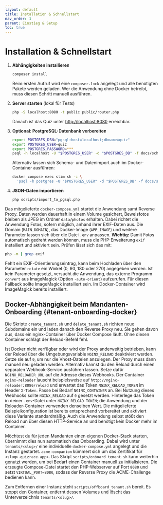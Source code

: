 ```yaml
---
layout: default
title: Installation & Schnellstart
nav_order: 1
parent: Einstieg & Setup
toc: true
---
```


# Installation & Schnellstart

1. **Abhängigkeiten installieren**
   ```bash
   composer install
   ```
   Beim ersten Aufruf wird eine `composer.lock` angelegt und alle benötigten Pakete werden geladen. Wer die Anwendung ohne Docker betreibt, muss diesen Schritt manuell ausführen.

2. **Server starten** (lokal für Tests)
   ```bash
   php -S localhost:8080 -t public public/router.php
   ```
   Danach ist das Quiz unter <http://localhost:8080> erreichbar.

3. **Optional: PostgreSQL-Datenbank vorbereiten**
   ```bash
   export POSTGRES_DSN="pgsql:host=localhost;dbname=quiz"
   export POSTGRES_USER=quiz
   export POSTGRES_PASSWORD=***
   psql -h localhost -U "$POSTGRES_USER" -d "$POSTGRES_DB" -f docs/schema.sql
   ```
   Alternativ lassen sich Schema- und Datenimport auch im Docker-Container ausführen:
   ```bash
   docker compose exec slim sh -c \
     'psql -h postgres -U "$POSTGRES_USER" -d "$POSTGRES_DB" -f docs/schema.sql && php scripts/import_to_pgsql.php'
   ```

4. **JSON-Daten importieren**
   ```bash
   php scripts/import_to_pgsql.php
   ```

 Das mitgelieferte `docker-compose.yml` startet die Anwendung samt Reverse Proxy. Daten werden dauerhaft in einem Volume gesichert, Beweisfotos bleiben als JPEG im Ordner `data/photos` erhalten. Dabei richtet die Anwendung Fotos, sofern möglich, anhand ihrer EXIF-Daten aus. Die Domain (`MAIN_DOMAIN`), das Docker-Image (`APP_IMAGE`) und weitere Parameter lassen sich über die Datei `.env` anpassen.
**Wichtig:** Damit Fotos automatisch gedreht werden können, muss die PHP-Erweiterung `exif` installiert und aktiviert sein. Prüfen lässt sich das mit:
```bash
php -m | grep exif
```
Fehlt ein EXIF-Orientierungseintrag, kann beim Hochladen über den Parameter
`rotate` ein Winkel (0, 90, 180 oder 270) angegeben werden. Ist kein Parameter
gesetzt, versucht die Anwendung, das externe Programm `convert` aus ImageMagick
(Option `-auto-orient`) aufzurufen. Für diesen Fallback sollte ImageMagick
installiert sein.
Im Docker-Container wird ImageMagick bereits installiert.

## Docker-Abhängigkeit beim Mandanten-Onboarding {#tenant-onboarding-docker}

Die Skripte `create_tenant.sh` und `delete_tenant.sh` richten neue Subdomains ein und laden danach den Reverse Proxy neu. Sie gehen davon aus, dass ein nginx-Container über Docker Compose läuft. Ohne diesen Container schlägt der Reload-Befehl fehl.

Ist Docker nicht verfügbar oder wird der Proxy anderweitig betrieben, kann der Reload über die Umgebungsvariable `NGINX_RELOAD` deaktiviert werden. Setze sie auf `0`, um nur die Vhost-Dateien anzulegen. Der Proxy muss dann manuell neu geladen werden.
Alternativ kannst du den Reload durch einen separaten Webhook-Service ausführen lassen. Setze dafür `NGINX_RELOADER_URL` auf die Adresse dieses Webhooks. Der Container `nginx-reloader` lauscht beispielsweise auf `http://nginx-reloader:8080/reload` und erwartet das Token `NGINX_RELOAD_TOKEN` im Header `X-Token`. Passe bei Bedarf `NGINX_CONTAINER` an. Bei Nutzung dieses Webhooks sollte `NGINX_RELOAD` auf `0` gesetzt werden. Hinterlege das Token in deiner `.env`-Datei unter `NGINX_RELOAD_TOKEN`; die Anwendung und der Reloader-Container verwenden denselben Wert. Die mitgelieferte Beispielkonfiguration ist bereits entsprechend vorbereitet und aktiviert diese Variante standardmäßig.
Auch die Anwendung selbst stößt den Reload nun über diesen HTTP-Service an und benötigt kein Docker mehr im Container.

Möchtest du für jeden Mandanten einen eigenen Docker-Stack starten, übernimmt dies nun automatisch das Onboarding. Dabei wird unter `tenants/<slug>/` eine individuelle `docker-compose.yml` angelegt und die Instanz gestartet. `acme-companion` kümmert sich um das Zertifikat für `<slug>.quizrace.app>`.
Das Skript `scripts/onboard_tenant.sh` kann weiterhin genutzt werden, um bei Bedarf einen Container manuell zu initialisieren. Die erzeugte Compose-Datei startet den PHP-Webserver auf Port `8080` und setzt `VIRTUAL_PORT=8080`, sodass der Reverse Proxy die ACME-Challenge bedienen kann.

Zum Entfernen einer Instanz steht `scripts/offboard_tenant.sh` bereit. Es stoppt den Container, entfernt dessen Volumes und löscht das Unterverzeichnis `tenants/<slug>/`.

